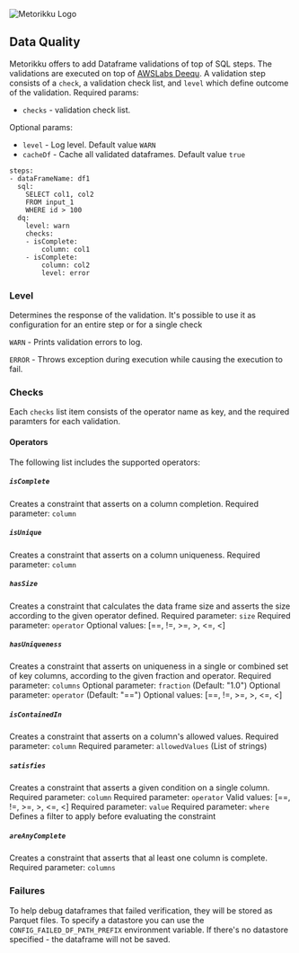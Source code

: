 ![Metorikku Logo](https://raw.githubusercontent.com/wiki/yotpoltd/metorikku/metorikku.png)
## Data Quality
Metorikku offers to add Dataframe validations of top of SQL steps.
The validations are executed on top of [AWSLabs Deequ](https://github.com/awslabs/deequ).
A validation step consists of a `check`, a validation check list, and `level` which define outcome of the validation.
Required params:
* `checks` - validation check list.

Optional params:
* `level` - Log level. Default value `WARN`
* `cacheDf` - Cache all validated dataframes. Default value `true`
```
steps:
- dataFrameName: df1
  sql:
    SELECT col1, col2
    FROM input_1
    WHERE id > 100
  dq:
    level: warn
    checks:
    - isComplete:
        column: col1
    - isComplete:
        column: col2
        level: error
```
### Level
Determines the response of the validation. It's possible to use it as configuration for an entire step or for a single check

`WARN` - Prints validation errors to log.

`ERROR` - Throws exception during execution while causing the execution to fail.
### Checks
Each `checks` list item consists of the operator name as key, and the required paramters for each validation.
#### Operators
The following list includes the supported operators:
##### `isComplete`
Creates a constraint that asserts on a column completion.
Required parameter: `column`
##### `isUnique`
Creates a constraint that asserts on a column uniqueness.
Required parameter: `column`
##### `hasSize`
Creates a constraint that calculates the data frame size and asserts the size according to the given operator defined.
Required parameter: `size`
Required parameter: `operator` Optional values: [==, !=, >=, >, <=, <]
##### `hasUniqueness`
Creates a constraint that asserts on uniqueness in a single or combined set of key columns, according to the given fraction and operator.
Required parameter: `columns`
Optional parameter: `fraction` (Default: "1.0")
Optional parameter: `operator` (Default: "==") Optional values: [==, !=, >=, >, <=, <]
##### `isContainedIn`
Creates a constraint that asserts on a column's allowed values.
Required parameter: `column`
Required parameter: `allowedValues` (List of strings)
##### `satisfies`
Creates a constraint that asserts a given condition on a single column.
Required parameter: `column`
Required parameter: `operator` Valid values: [==, !=, >=, >, <=, <]
Required parameter: `value`
Required parameter: `where` Defines a filter to apply before evaluating the constraint
##### `areAnyComplete`
Creates a constraint that asserts that al least one column is complete.
Required parameter: `columns`

### Failures
To help debug dataframes that failed verification, they will be stored as Parquet files.
To specify a datastore you can use the `CONFIG_FAILED_DF_PATH_PREFIX` environment variable.
If there's no datastore specified - the dataframe will not be saved.

